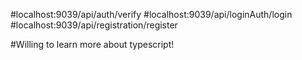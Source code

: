 #localhost:9039/api/auth/verify
#localhost:9039/api/loginAuth/login
#localhost:9039/api/registration/register

#Willing to learn more about typescript!
